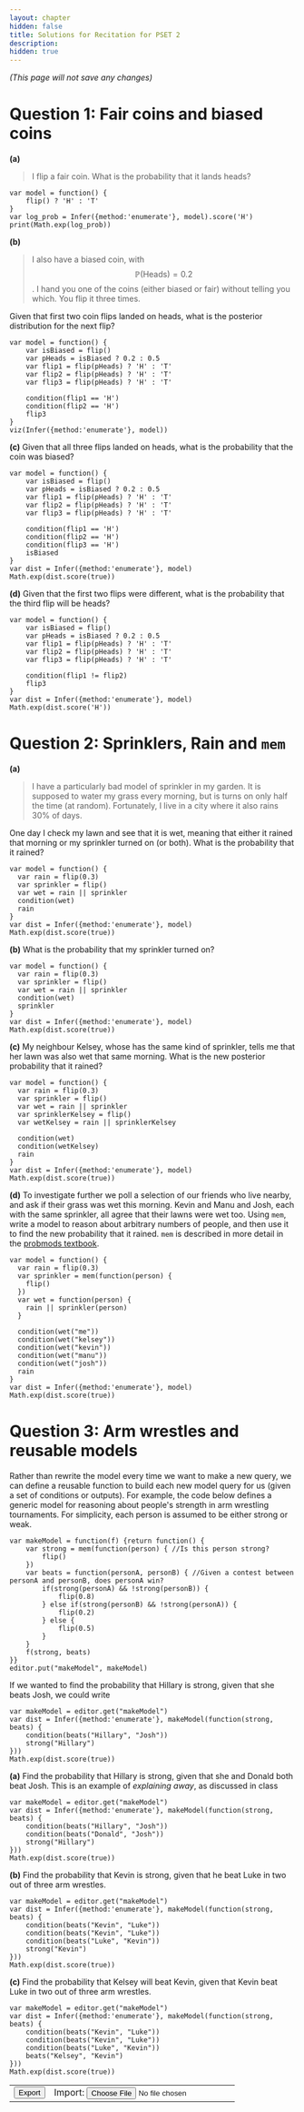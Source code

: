 ```yaml
---
layout: chapter
hidden: false
title: Solutions for Recitation for PSET 2
description:
hidden: true
---
```


<div id="autosaveTxt" style="font-style:italic">(This page will not save any changes)</div>

# Question 1: Fair coins and biased coins
**(a)**
> I flip a fair coin. What is the probability that it lands heads?

~~~~
var model = function() {
    flip() ? 'H' : 'T'
}
var log_prob = Infer({method:'enumerate'}, model).score('H')
print(Math.exp(log_prob))
~~~~

**(b)**
> I also have a biased coin, with $$\mathbb{P}(\text{Heads}) = 0.2$$. I hand you one of the coins (either biased or fair) without telling you which. You flip it three times.

Given that first two coin flips landed on heads, what is the posterior distribution for the next flip?
~~~~
var model = function() {
    var isBiased = flip()
    var pHeads = isBiased ? 0.2 : 0.5
    var flip1 = flip(pHeads) ? 'H' : 'T' 
    var flip2 = flip(pHeads) ? 'H' : 'T' 
    var flip3 = flip(pHeads) ? 'H' : 'T' 
    
    condition(flip1 == 'H')
    condition(flip2 == 'H')
    flip3
}
viz(Infer({method:'enumerate'}, model))
~~~~

**(c)**
Given that all three flips landed on heads, what is the probability that the coin was biased?
~~~~
var model = function() {
    var isBiased = flip()
    var pHeads = isBiased ? 0.2 : 0.5
    var flip1 = flip(pHeads) ? 'H' : 'T' 
    var flip2 = flip(pHeads) ? 'H' : 'T' 
    var flip3 = flip(pHeads) ? 'H' : 'T' 
    
    condition(flip1 == 'H')
    condition(flip2 == 'H')
    condition(flip3 == 'H')
    isBiased
}
var dist = Infer({method:'enumerate'}, model)
Math.exp(dist.score(true))
~~~~

**(d)**
Given that the first two flips were different, what is the probability that the third flip will be heads?
~~~~
var model = function() {
    var isBiased = flip()
    var pHeads = isBiased ? 0.2 : 0.5
    var flip1 = flip(pHeads) ? 'H' : 'T' 
    var flip2 = flip(pHeads) ? 'H' : 'T' 
    var flip3 = flip(pHeads) ? 'H' : 'T' 
    
    condition(flip1 != flip2)
    flip3
}
var dist = Infer({method:'enumerate'}, model)
Math.exp(dist.score('H'))
~~~~

# Question 2: Sprinklers, Rain and `mem`
**(a)**
> I have a particularly bad model of sprinkler in my garden. It is supposed to water my grass every morning, but is turns on only half the time (at random). Fortunately, I live in a city where it also rains 30% of days.

One day I check my lawn and see that it is wet, meaning that either it rained that morning or my sprinkler turned on (or both). What is the probability that it rained?
~~~~
var model = function() {
  var rain = flip(0.3)
  var sprinkler = flip()
  var wet = rain || sprinkler
  condition(wet)
  rain
}
var dist = Infer({method:'enumerate'}, model)
Math.exp(dist.score(true))
~~~~

**(b)**
What is the probability that my sprinkler turned on?
~~~~
var model = function() {
  var rain = flip(0.3)
  var sprinkler = flip()
  var wet = rain || sprinkler
  condition(wet)
  sprinkler
}
var dist = Infer({method:'enumerate'}, model)
Math.exp(dist.score(true))
~~~~

**(c)**
My neighbour Kelsey, whose has the same kind of sprinkler, tells me that her lawn was also wet that same morning. What is the new posterior probability that it rained?
~~~~
var model = function() {
  var rain = flip(0.3)
  var sprinkler = flip()
  var wet = rain || sprinkler
  var sprinklerKelsey = flip()
  var wetKelsey = rain || sprinklerKelsey
  
  condition(wet)
  condition(wetKelsey)
  rain
}
var dist = Infer({method:'enumerate'}, model)
Math.exp(dist.score(true))
~~~~

**(d)**
To investigate further we poll a selection of our friends who live nearby, and ask if their grass was wet this morning. Kevin and Manu and Josh, each with the same sprinkler, all agree that their lawns were wet too. Using `mem`, write a model to reason about arbitrary numbers of people, and then use it to find the new probability that it rained. `mem` is described in more detail in the [probmods textbook](https://probmods.org/chapters/generative-models.html#persistent-randomness-mem).
~~~~
var model = function() {
  var rain = flip(0.3)
  var sprinkler = mem(function(person) {
    flip()
  })
  var wet = function(person) {
    rain || sprinkler(person)
  }

  condition(wet("me"))
  condition(wet("kelsey"))
  condition(wet("kevin"))
  condition(wet("manu"))
  condition(wet("josh"))
  rain
}
var dist = Infer({method:'enumerate'}, model)
Math.exp(dist.score(true))
~~~~

# Question 3: Arm wrestles and reusable models
Rather than rewrite the model every time we want to make a new query, we can define a reusable function to build each new model query for us (given a set of conditions or outputs). For example, the code below defines a generic model for reasoning about people's strength in arm wrestling tournaments. For simplicity, each person is assumed to be either strong or weak.

~~~~
var makeModel = function(f) {return function() {
    var strong = mem(function(person) { //Is this person strong?
        flip()
    })
    var beats = function(personA, personB) { //Given a contest between personA and personB, does personA win?
        if(strong(personA) && !strong(personB)) {
            flip(0.8)
        } else if(strong(personB) && !strong(personA)) {
            flip(0.2)
        } else {
            flip(0.5)
        }
    }
    f(strong, beats)
}}
editor.put("makeModel", makeModel)
~~~~ 

If we wanted to find the probability that Hillary is strong, given that she beats Josh, we could write 
~~~~
var makeModel = editor.get("makeModel")
var dist = Infer({method:'enumerate'}, makeModel(function(strong, beats) {
    condition(beats("Hillary", "Josh"))
    strong("Hillary")
}))
Math.exp(dist.score(true))
~~~~

**(a)**
Find the probability that Hillary is strong, given that she and Donald both beat Josh. This is an example of *explaining away*, as discussed in class
~~~~
var makeModel = editor.get("makeModel")
var dist = Infer({method:'enumerate'}, makeModel(function(strong, beats) {
    condition(beats("Hillary", "Josh"))
    condition(beats("Donald", "Josh"))
    strong("Hillary")
}))
Math.exp(dist.score(true))
~~~~

**(b)**
Find the probability that Kevin is strong, given that he beat Luke in two out of three arm wrestles.
~~~~
var makeModel = editor.get("makeModel")
var dist = Infer({method:'enumerate'}, makeModel(function(strong, beats) {
    condition(beats("Kevin", "Luke"))
    condition(beats("Kevin", "Luke"))
    condition(beats("Luke", "Kevin"))
    strong("Kevin")
}))
Math.exp(dist.score(true))
~~~~

**(c)**
Find the probability that Kelsey will beat Kevin, given that Kevin beat Luke in two out of three arm wrestles.
~~~~
var makeModel = editor.get("makeModel")
var dist = Infer({method:'enumerate'}, makeModel(function(strong, beats) {
    condition(beats("Kevin", "Luke"))
    condition(beats("Kevin", "Luke"))
    condition(beats("Luke", "Kevin"))
    beats("Kelsey", "Kevin")
}))
Math.exp(dist.score(true))
~~~~


<table>
<tr><td><a id="exportBtn"><button style="color:black">Export</button></a></td>
<td>Import: <input type="file" id="files" name="files[]" /></td></tr></table>
